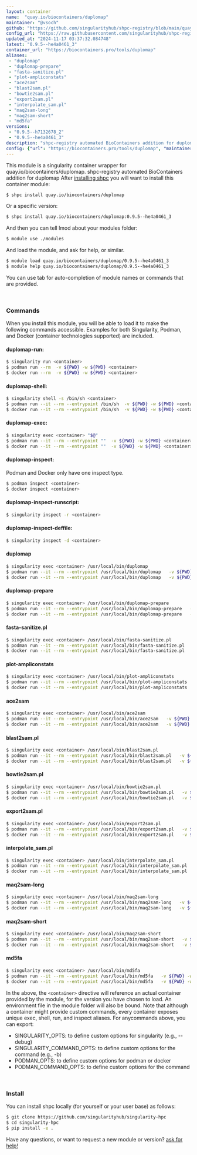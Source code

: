 ```yaml
---
layout: container
name:  "quay.io/biocontainers/duplomap"
maintainer: "@vsoch"
github: "https://github.com/singularityhub/shpc-registry/blob/main/quay.io/biocontainers/duplomap/container.yaml"
config_url: "https://raw.githubusercontent.com/singularityhub/shpc-registry/main/quay.io/biocontainers/duplomap/container.yaml"
updated_at: "2024-11-17 03:37:32.084748"
latest: "0.9.5--he4a0461_3"
container_url: "https://biocontainers.pro/tools/duplomap"
aliases:
 - "duplomap"
 - "duplomap-prepare"
 - "fasta-sanitize.pl"
 - "plot-ampliconstats"
 - "ace2sam"
 - "blast2sam.pl"
 - "bowtie2sam.pl"
 - "export2sam.pl"
 - "interpolate_sam.pl"
 - "maq2sam-long"
 - "maq2sam-short"
 - "md5fa"
versions:
 - "0.9.5--h7132678_2"
 - "0.9.5--he4a0461_3"
description: "shpc-registry automated BioContainers addition for duplomap"
config: {"url": "https://biocontainers.pro/tools/duplomap", "maintainer": "@vsoch", "description": "shpc-registry automated BioContainers addition for duplomap", "latest": {"0.9.5--he4a0461_3": "sha256:d12bc6989241bf8d5e4e0e55b91158346975f796cb9521c9e94e1c3ab99b8edc"}, "tags": {"0.9.5--h7132678_2": "sha256:205bf25a1c6991a1b9e7eec0b659d0d57e734611f9ecb802dfd5a0083b628570", "0.9.5--he4a0461_3": "sha256:d12bc6989241bf8d5e4e0e55b91158346975f796cb9521c9e94e1c3ab99b8edc"}, "docker": "quay.io/biocontainers/duplomap", "aliases": {"duplomap": "/usr/local/bin/duplomap", "duplomap-prepare": "/usr/local/bin/duplomap-prepare", "fasta-sanitize.pl": "/usr/local/bin/fasta-sanitize.pl", "plot-ampliconstats": "/usr/local/bin/plot-ampliconstats", "ace2sam": "/usr/local/bin/ace2sam", "blast2sam.pl": "/usr/local/bin/blast2sam.pl", "bowtie2sam.pl": "/usr/local/bin/bowtie2sam.pl", "export2sam.pl": "/usr/local/bin/export2sam.pl", "interpolate_sam.pl": "/usr/local/bin/interpolate_sam.pl", "maq2sam-long": "/usr/local/bin/maq2sam-long", "maq2sam-short": "/usr/local/bin/maq2sam-short", "md5fa": "/usr/local/bin/md5fa"}}
---
```


This module is a singularity container wrapper for quay.io/biocontainers/duplomap.
shpc-registry automated BioContainers addition for duplomap
After [installing shpc](#install) you will want to install this container module:


```bash
$ shpc install quay.io/biocontainers/duplomap
```

Or a specific version:

```bash
$ shpc install quay.io/biocontainers/duplomap:0.9.5--he4a0461_3
```

And then you can tell lmod about your modules folder:

```bash
$ module use ./modules
```

And load the module, and ask for help, or similar.

```bash
$ module load quay.io/biocontainers/duplomap/0.9.5--he4a0461_3
$ module help quay.io/biocontainers/duplomap/0.9.5--he4a0461_3
```

You can use tab for auto-completion of module names or commands that are provided.

<br>

### Commands

When you install this module, you will be able to load it to make the following commands accessible.
Examples for both Singularity, Podman, and Docker (container technologies supported) are included.

#### duplomap-run:

```bash
$ singularity run <container>
$ podman run --rm  -v ${PWD} -w ${PWD} <container>
$ docker run --rm  -v ${PWD} -w ${PWD} <container>
```

#### duplomap-shell:

```bash
$ singularity shell -s /bin/sh <container>
$ podman run --it --rm --entrypoint /bin/sh  -v ${PWD} -w ${PWD} <container>
$ docker run --it --rm --entrypoint /bin/sh  -v ${PWD} -w ${PWD} <container>
```

#### duplomap-exec:

```bash
$ singularity exec <container> "$@"
$ podman run --it --rm --entrypoint ""  -v ${PWD} -w ${PWD} <container> "$@"
$ docker run --it --rm --entrypoint ""  -v ${PWD} -w ${PWD} <container> "$@"
```

#### duplomap-inspect:

Podman and Docker only have one inspect type.

```bash
$ podman inspect <container>
$ docker inspect <container>
```

#### duplomap-inspect-runscript:

```bash
$ singularity inspect -r <container>
```

#### duplomap-inspect-deffile:

```bash
$ singularity inspect -d <container>
```


#### duplomap

```bash
$ singularity exec <container> /usr/local/bin/duplomap
$ podman run --it --rm --entrypoint /usr/local/bin/duplomap   -v ${PWD} -w ${PWD} <container> -c " $@"
$ docker run --it --rm --entrypoint /usr/local/bin/duplomap   -v ${PWD} -w ${PWD} <container> -c " $@"
```


#### duplomap-prepare

```bash
$ singularity exec <container> /usr/local/bin/duplomap-prepare
$ podman run --it --rm --entrypoint /usr/local/bin/duplomap-prepare   -v ${PWD} -w ${PWD} <container> -c " $@"
$ docker run --it --rm --entrypoint /usr/local/bin/duplomap-prepare   -v ${PWD} -w ${PWD} <container> -c " $@"
```


#### fasta-sanitize.pl

```bash
$ singularity exec <container> /usr/local/bin/fasta-sanitize.pl
$ podman run --it --rm --entrypoint /usr/local/bin/fasta-sanitize.pl   -v ${PWD} -w ${PWD} <container> -c " $@"
$ docker run --it --rm --entrypoint /usr/local/bin/fasta-sanitize.pl   -v ${PWD} -w ${PWD} <container> -c " $@"
```


#### plot-ampliconstats

```bash
$ singularity exec <container> /usr/local/bin/plot-ampliconstats
$ podman run --it --rm --entrypoint /usr/local/bin/plot-ampliconstats   -v ${PWD} -w ${PWD} <container> -c " $@"
$ docker run --it --rm --entrypoint /usr/local/bin/plot-ampliconstats   -v ${PWD} -w ${PWD} <container> -c " $@"
```


#### ace2sam

```bash
$ singularity exec <container> /usr/local/bin/ace2sam
$ podman run --it --rm --entrypoint /usr/local/bin/ace2sam   -v ${PWD} -w ${PWD} <container> -c " $@"
$ docker run --it --rm --entrypoint /usr/local/bin/ace2sam   -v ${PWD} -w ${PWD} <container> -c " $@"
```


#### blast2sam.pl

```bash
$ singularity exec <container> /usr/local/bin/blast2sam.pl
$ podman run --it --rm --entrypoint /usr/local/bin/blast2sam.pl   -v ${PWD} -w ${PWD} <container> -c " $@"
$ docker run --it --rm --entrypoint /usr/local/bin/blast2sam.pl   -v ${PWD} -w ${PWD} <container> -c " $@"
```


#### bowtie2sam.pl

```bash
$ singularity exec <container> /usr/local/bin/bowtie2sam.pl
$ podman run --it --rm --entrypoint /usr/local/bin/bowtie2sam.pl   -v ${PWD} -w ${PWD} <container> -c " $@"
$ docker run --it --rm --entrypoint /usr/local/bin/bowtie2sam.pl   -v ${PWD} -w ${PWD} <container> -c " $@"
```


#### export2sam.pl

```bash
$ singularity exec <container> /usr/local/bin/export2sam.pl
$ podman run --it --rm --entrypoint /usr/local/bin/export2sam.pl   -v ${PWD} -w ${PWD} <container> -c " $@"
$ docker run --it --rm --entrypoint /usr/local/bin/export2sam.pl   -v ${PWD} -w ${PWD} <container> -c " $@"
```


#### interpolate_sam.pl

```bash
$ singularity exec <container> /usr/local/bin/interpolate_sam.pl
$ podman run --it --rm --entrypoint /usr/local/bin/interpolate_sam.pl   -v ${PWD} -w ${PWD} <container> -c " $@"
$ docker run --it --rm --entrypoint /usr/local/bin/interpolate_sam.pl   -v ${PWD} -w ${PWD} <container> -c " $@"
```


#### maq2sam-long

```bash
$ singularity exec <container> /usr/local/bin/maq2sam-long
$ podman run --it --rm --entrypoint /usr/local/bin/maq2sam-long   -v ${PWD} -w ${PWD} <container> -c " $@"
$ docker run --it --rm --entrypoint /usr/local/bin/maq2sam-long   -v ${PWD} -w ${PWD} <container> -c " $@"
```


#### maq2sam-short

```bash
$ singularity exec <container> /usr/local/bin/maq2sam-short
$ podman run --it --rm --entrypoint /usr/local/bin/maq2sam-short   -v ${PWD} -w ${PWD} <container> -c " $@"
$ docker run --it --rm --entrypoint /usr/local/bin/maq2sam-short   -v ${PWD} -w ${PWD} <container> -c " $@"
```


#### md5fa

```bash
$ singularity exec <container> /usr/local/bin/md5fa
$ podman run --it --rm --entrypoint /usr/local/bin/md5fa   -v ${PWD} -w ${PWD} <container> -c " $@"
$ docker run --it --rm --entrypoint /usr/local/bin/md5fa   -v ${PWD} -w ${PWD} <container> -c " $@"
```



In the above, the `<container>` directive will reference an actual container provided
by the module, for the version you have chosen to load. An environment file in the
module folder will also be bound. Note that although a container
might provide custom commands, every container exposes unique exec, shell, run, and
inspect aliases. For anycommands above, you can export:

 - SINGULARITY_OPTS: to define custom options for singularity (e.g., --debug)
 - SINGULARITY_COMMAND_OPTS: to define custom options for the command (e.g., -b)
 - PODMAN_OPTS: to define custom options for podman or docker
 - PODMAN_COMMAND_OPTS: to define custom options for the command

<br>

### Install

You can install shpc locally (for yourself or your user base) as follows:

```bash
$ git clone https://github.com/singularityhub/singularity-hpc
$ cd singularity-hpc
$ pip install -e .
```

Have any questions, or want to request a new module or version? [ask for help!](https://github.com/singularityhub/singularity-hpc/issues)